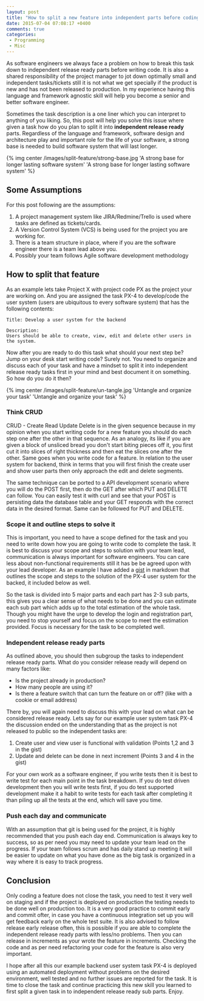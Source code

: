 ```yaml
---
layout: post
title: "How to split a new feature into independent parts before coding it"
date: 2015-07-04 07:08:17 +0400
comments: true
categories: 
 - Programming
 - Misc
---
```


As software engineers we always face a problem on how to break this task down to independent release ready parts before
writing code. It is also a shared responsibility of the project manager to jot down optimally small and independent
tasks/tickets still it is not what we get specially if the product is new and has not been released to production. In my
experience having this language and framework agnostic skill will help you become a senior and better software engineer.

Sometimes the task description is a one liner which you can interpret to anything of you liking. So, this post will help 
you solve this issue where given a task how do you plan to split it into **independent release ready** parts. Regardless of 
the language and framework, software design and architecture play and important role for the life of your software, 
a strong base is needed to build software system that will last longer.

{% img center /images/split-feature/strong-base.jpg 'A strong base for longer lasting software system' 'A strong base for longer lasting software system' %}
<!-- more -->

## Some Assumptions

For this post following are the assumptions:

1. A project management system like JIRA/Redmine/Trello is used where tasks are defined as tickets/cards.
1. A Version Control System (VCS) is being used for the project you are working for.
1. There is a team structure in place, where if you are the software engineer there is a team lead above you.
1. Possibly your team follows Agile software development methodology
 
## How to split that feature

As an example lets take Project X with project code PX as the project your are working on. And you are assigned the task
PX-4 to develop/code the user system (users are ubiquitous to every software system) that has the following contents:

```
Title: Develop a user system for the backend

Description: 
Users should be able to create, view, edit and delete other users in the system.
```

Now after you are ready to do this task what should your next step be? Jump on your desk start writing code? Surely not.
You need to organize and discuss each of your task and have a mindset to split it into independent release ready tasks
first in your mind and best document it on something. So how do you do it then?

{% img center /images/split-feature/un-tangle.jpg 'Untangle and organize your task' 'Untangle and organize your task' %}

### Think CRUD

CRUD - Create Read Update Delete is in the given sequence because in my opinion when you start writing code for a new
feature you should do each step one after the other in that sequence. As an analogy, its like if you are given a block
of unsliced bread you don't start biting pieces off it, you first cut it into slices of right thickness and then eat the
slices one after the other. Same goes when you write code for a feature. In relation to the user system for backend, think
in terms that you will first finish the create user and show user parts then only approach the edit and delete segments.
 
The same technique can be ported to a API development scenario where you will do the POST first, then do the GET after
which PUT and DELETE can follow. You can easily test it with curl and see that your POST is persisting data the database
table and your GET responds with the correct data in the desired format. Same can be followed for PUT and DELETE.

### Scope it and outline steps to solve it

This is important, you need to have a scope defined for the task and you need to write down how you are going to write
code to complete the task. It is best to discuss your scope and steps to solution with your team lead, communication is
always important for software engineers. You can care less about non-functional requirements still it has be be agreed 
upon with your lead developer. As an example I have added a [gist](http://bit.ly/1IAbO3t) in markdown that outlines the 
scope and steps to the solution of the PX-4 user system for the backed, it included below as well.

<script src="https://gist.github.com/geshan/3efdf863612f540691de.js"></script>

So the task is divided into 5 major parts and each part has 2-3 sub parts, this gives you a clear sense of what needs 
to be done and you can estimate each sub part which adds up to the total estimation of the whole task. 
Though you might have the urge to develop the login and registration part, you need to stop yourself and focus on the
scope to meet the estimation provided. Focus is necessary for the task to be completed well.

### Independent release ready parts

As outlined above, you should then subgroup the tasks to independent release ready parts. What do you consider release 
ready will depend on many factors like: 

* Is the project already in production?
* How many people are using it?
* Is there a feature switch that can turn the feature on or off? (like with a cookie or email address)

There by, you will again need to discuss this with your lead on what can be considered release ready. Lets say for our
example user system task PX-4 the discussion ended on the understanding that as the project is not released to public
so the independent tasks are:

1. Create user and view user is functional with validation (Points 1,2 and 3 in the gist)
2. Update and delete can be done in next increment (Points 3 and 4 in the gist)

For your own work as a software engineer, if you write tests then it is best to write test for each main point in the 
task breakdown. If you do test driven development then you will write tests first, if you do test supported development
make it a habit to write tests for each task after completing it than piling up all the tests at the end, which will
save you time.

### Push each day and communicate

With an assumption that git is being used for the project, it is highly recommended that you push each day end. Communication
is always key to success, so as per need you may need to update your team lead on the progress. If your team follows scrum
and has daily stand up meeting it will be easier to update on what you have done as the big task is organized in a way where 
it is easy to track progress.

## Conclusion

Only coding a feature does not close the task, you need to test it very well on staging and if the project is deployed
on production the testing needs to be done well on production too. It is a very good practice to commit early and commit
ofter, in case you have a continuous integration set up you will get feedback early on the whole test suite. It is also
advised to follow release early release often, this is possible if you are able to complete the independent release ready 
parts with less/no problems. Then you can release in increments as your wrote the feature in increments. Checking the code 
and as per need refactoring your code for the feature is also very important.

I hope after all this our example backend user system task PX-4 is deployed using an automated deployment without problems
on the desired environment, well tested and no further issues are reported for the task. It is time to close the task and
continue practicing this new skill you learned to first split a given task in to independent release ready sub parts. Enjoy.
